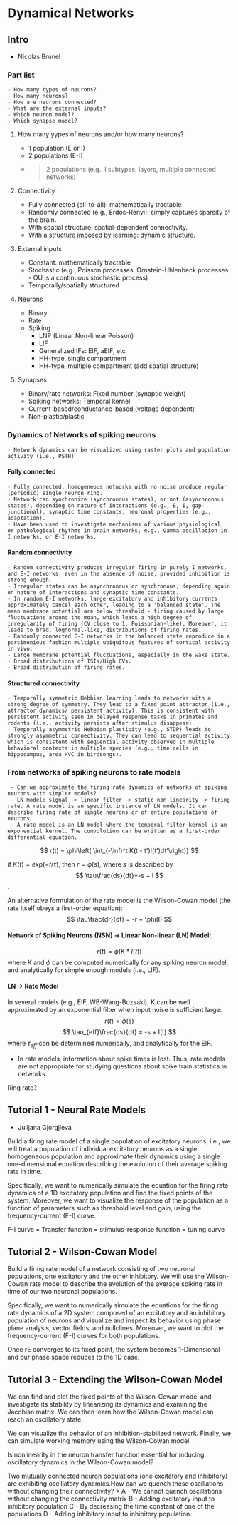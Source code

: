 # Dynamical Networks

## Intro

- Nicolas Brunel

### Part list
    - How many types of neurons?
    - How many neurons?
    - How are neurons connected?
    - What are the external inputs?
    - Which neuron model?
    - Which synapse model?

1) How many yypes of neurons and/or how many neurons?
    - 1 population (E or I)
    - 2 populations (E-I)
    - > 2 populations (e.g., I subtypes, layers, multiple connected networks)
    
2) Connectivity
    - Fully connected (all-to-all): mathematically tractable 
    - Randomly connected (e.g., Erdos-Renyi): simply captures sparsity of the brain. 
    - With spatial structure: spatial-dependent connectivity.
    - With a structure imposed by learning: dynamic structure.

3) External inputs
    - Constant: mathematically tractable
    - Stochastic (e.g., Poisson processes, Ornstein-Uhlenbeck processes - OU is a continuous stochastic process)
    - Temporally/spatially structured
 
4) Neurons
    - Binary
    - Rate
    - Spiking
        - LNP (Linear Non-linear Poisson)
        - LIF
        - Generalized IFs: EIF, aEIF, etc
        - HH-type, single compartment
        - HH-type, multiple compartment (add spatial structure)

5) Synapses
    - Binary/rate networks: Fixed number (synaptic weight)
    - Spiking networks: Temporal kernel
    - Current-based/conductance-based (voltage dependent)
    - Non-plastic/plastic

### Dynamics of Networks of spiking neurons
    - Network dynamics can be visualized using raster plots and population activity (i.e., PSTH)
#### Fully connected
    - Fully connected, homogeneous networks with no noise produce regular (periodic) single neuron ring.
    - Network can synchronize (synchronous states), or not (asynchronous states), depending on nature of interactions (e.g., E, I, gap-junctional), synaptic time constants, neuronal properties (e.g., adaptation).
    - Have been used to investigate mechanisms of various physiological, or pathological rhythms in brain networks, e.g., Gamma oscillation in I networks, or E-I networks.
#### Random connectivity
    - Random connectivity produces irregular firing in purely I networks, and E-I networks, even in the absence of noise, provided inhibition is strong enough.
    - Irregular states can be asynchronous or synchronous, depending again on nature of interactions and synaptic time constants.
    - In random E-I networks, large excitatory and inhibitory currents approximately cancel each other, leading to a 'balanced state'. The mean membrane potential are below threshold - firing caused by large fluctuations around the mean, which leads a high degree of irregularity of firing (CV close to 1, Poissonian-like). Moreover, it leads to brad, lognormal-like, distributions of firing rates.
    - Randomly connected E-I networks in the balanced state reproduce in a parsimonious fashion multiple ubiquitous features of cortical activity in vivo:
    - Large membrane potential fluctuations, especially in the wake state.
    - Broad distributions of ISIs/High CVs.
    - Broad distribution of firing rates.
#### Structured connectivity
    - Temporally symmetric Hebbian learning leads to networks with a strong degree of symmetry. They lead to a fixed point attractor (i.e., attractor dynamics/ persistent activity). This is consistent with persistent activity seen in delayed response tasks in primates and rodents (i.e., activity persists after stimulus disappear)
    - Temporally asymmetric Hebbian plasticity (e.g., STDP) leads to strongly asymmetric connectivity. They can lead to sequential activity which is consistent with sequential activity observed in multiple behavioral contexts in multiple species (e.g., time cells in hippocampus, area HVC in birdsongs).
    
### From networks of spiking neurons to rate models
     - Can we approximate the firing rate dynamics of networks of spiking neurons with simpler models?
     - LN model: signal -> linear filter -> static non-linearity -> firing rate. A rate model is an specific instance of LN models. It can describe firing rate of single neurons or of entire populations of neurons.
     - A rate model is an LN model where the temporal filter kernel is an exponential kernel. The convolution can be written as a first-order differential equation.
$$ r(t) = \phi\left( \int_{-\inf)^t K(t - t')I(t')dt'\right)} $$

if $K(t) = exp(-t/\tau)$, then $r = \phi(s)$, where $s$ is described by
$$ \tau\frac{ds}{dt}=-s + I $$.

An alternative formulation of the rate model is the Wilson-Cowan model (the rate itself obeys a first-order equation):
$$ \tau\frac{dr}{dt} = -r + \phi(I) $$

#### Network of Spiking Neurons (NSN) -> Linear Non-linear (LN) Model:
$$r(t) = \phi(K\ast I(t)) $$
where $K$ and $\phi$ can be computed numerically for any spiking neuron model, and analytically for simple enough models (i.e., LIF).

#### LN -> Rate Model
In several models (e.g., EIF, WB-Wang-Buzsaki), K can be well approximated by an exponential filter when input noise is sufficient large:
$$ r(t) = \phi(s) $$
$$ \tau_{eff}\frac{ds}{dt} = -s + I(t) $$
where $\tau_{eff}$ can be determined numerically, and analytically for the EIF.

- In rate models, information about spike times is lost. Thus, rate models are not appropriate for studying questions about spike train statistics in networks.

Ring rate?

## Tutorial 1 - Neural Rate Models

- Julijana Gjorgjieva

Build a firing rate model of a single population of excitatory neurons, i.e., we will treat a population of individual excitatory neurons as a single homogeneous population and approximate their dynamics using a single one-dimensional equation describing the evolution of their average spiking rate in time. 

Specifically, we want to numerically simulate the equation for the firing rate dynamics of a 1D excitatory population and find the fixed points of the system. Moreover, we want to visualize the response of the population as a function of parameters such as threshold level and gain, using the frequency-current (F-I) curve.

F-I curve = Transfer function = stimulus-response function = tuning curve

## Tutorial 2 - Wilson-Cowan Model

Build a firing rate model of a network consisting of two neuronal populations, one excitatory and the other inhibitory. We will use the Wilson-Cowan rate model to describe the evolution of the average spiking rate in time of our two neuronal populations. 

Specifically, we want to numerically simulate the equations for the firing rate dynamics of a 2D system composed of an excitatory and an inhibitory population of neurons and visualize and inspect its behavior using phase plane analysis, vector fields, and nullclines. Moreover, we want to plot the frequency-current (F-I) curves for both populations.

Once rE converges to its fixed point, the system becomes 1-Dimensional and our phase space reduces to the 1D case.

## Tutorial 3 - Extending the Wilson-Cowan Model

We can find and plot the fixed points of the Wilson-Cowan model and investigate its stability by linearizing its dynamics and examining the Jacobian matrix. We can then learn how the Wilson-Cowan model can reach an oscillatory state.

We can visualize the behavior of an inhibition-stabilized network. Finally, we can simulate working memory using the Wilson-Cowan model.

Is nonlinearity in the neuron transfer function essential for inducing oscillatory dynamics in the Wilson-Cowan model? 

Two mutually connected neuron populations (one excitatory and inhibitory) are exhibiting oscillatory dynamics.How can we quench these oscillations without changing their connectivity? *
A - We cannot quench oscillations without changing the connectivity matrix
B - Adding excitatory input to inhibitory population 
C - By decreasing the time constant of one of the populations
D - Adding inhibitory input to inhibitory population 